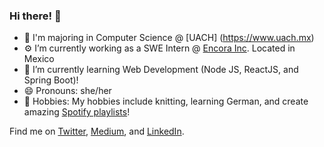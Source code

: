 ### Hi there! 👋

- 🌻  I'm majoring in Computer Science @ [UACH] (https://www.uach.mx)
- ⚙️  I’m currently working as a SWE Intern @ [Encora Inc](https://www.encora.com). Located in Mexico
- 🌱  I’m currently learning Web Development (Node JS, ReactJS, and Spring Boot)!
- 😄  Pronouns: she/her
- 🧶  Hobbies: My hobbies include knitting, learning German, and create amazing [Spotify playlists](https://open.spotify.com/user/julietgur?si=oD5S8FCvTV-Tj2DM52sqrg)! 

Find me on [Twitter](https://twitter.com/devjuliet), [Medium](https://devjuliet.medium.com), and [LinkedIn](https://www.linkedin.com/in/devjuliet/).
